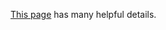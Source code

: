 [This page](https://www.gravitywell.co.uk/insights/deploying-applications-to-ecs-fargate-with-aws-cdk/) has
many helpful details.

